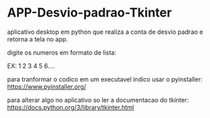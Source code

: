 # APP-Desvio-padrao-Tkinter

aplicativo desktop em python que realiza a conta de
desvio padrao e retorna a tela no app.

digite os numeros em formato de lista:

EX: 1 2 3 4 5 6....

para tranformar o codico em um executavel indico usar o pyinstaller:
https://www.pyinstaller.org/

para alterar algo no aplicativo so ler a documentacao do tkinter:
https://docs.python.org/3/library/tkinter.html
